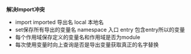 **解决Import冲突**  
- import imported 导出名 local 本地名
- set保存所有导出的变量名 namespace 入口 entry 包含entry所以的变量
- 每个作用域保存定义的变量名和作用域是否为module
- 每次使用变量时向上查询是否是导出变量获取真正的名字替换